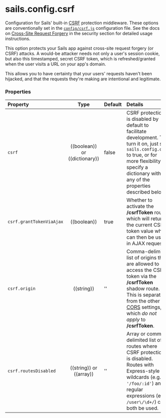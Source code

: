 # sails.config.csrf

Configuration for Sails' built-in [CSRF](http://en.wikipedia.org/wiki/Cross-site_request_forgery) protection middleware.  These options are conventionally set in the [`config/csrf.js`](http://sailsjs.org/documentation/anatomy/myApp/config/csrf.js.html) configuration file.  See the docs on [Cross-Site Request Forgery](http://sailsjs.org/documentation/concepts/security/csrf) in the security section for detailed usage instructions.

This option protects your Sails app against cross-site request forgery (or CSRF) attacks. A would-be attacker needs not only a user's session cookie, but also this timestamped, secret CSRF token, which is refreshed/granted when the user visits a URL on your app's domain.

This allows you to have certainty that your users' requests haven't been hijacked, and that the requests they're making are intentional and legitimate.


### Properties

| Property    | Type       | Default   | Details |
|:------------|:----------:|-----------|:--------|
| `csrf`      | ((boolean)) or ((dictionary))| false     | CSRF protection is disabled by default to facilitate development.  To turn it on, just set `sails.config.csrf` to true, or for more flexibility, specify a dictionary with any of the properties described below.
| `csrf.grantTokenViaAjax`      | ((boolean))| true     | Whether to activate the **/csrfToken** route, which will return the current CSRF token value which can then be used in AJAX requests.
| `csrf.origin`| ((string)) | '' | Comma-delimited list of origins that are allowed to access the CSRF token via the **/csrfToken** shadow route.  This is separate from the other [CORS](http://sailsjs.org/documentation/reference/sails.config/sails.config.cors.html) settings, which *do not apply* to **/csrfToken**.
| `csrf.routesDisabled`| ((string)) or ((array)) | '' | Array or comma-delimited list of routes where CSRF protection is disabled.  Routes with Express-style wildcards (e.g. `'/foo/:id'`) and regular expressions (e.g.  `/user\/\d+/`) can both be used.


<docmeta name="displayName" value="sails.config.csrf">
<docmeta name="pageType" value="property">

